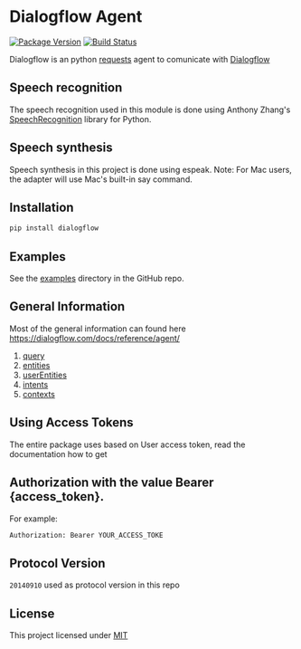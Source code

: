 
# Dialogflow Agent

[![Package Version](https://img.shields.io/pypi/v/dialogflow.svg)](https://pypi.python.org/pypi/dialogflow/)
[![Build Status](https://travis-ci.org/vkosuri/Dialogflow.svg?branch=master)](https://travis-ci.org/vkosuri/Dialogflow)

Dialogflow is an python [requests](http://docs.python-requests.org/en/master/) agent to comunicate with [Dialogflow](https://dialogflow.com/)

## Speech recognition

The speech recognition used in this module is done using Anthony Zhang's [SpeechRecognition](https://github.com/Uberi/speech_recognition) library for Python.

## Speech synthesis

Speech synthesis in this project is done using espeak. Note: For Mac users, the adapter will use Mac's built-in say command.

## Installation

``` Bash
pip install dialogflow
```

## Examples

See the [examples](./examples) directory in the GitHub repo.

## General Information
Most of the general information can found here https://dialogflow.com/docs/reference/agent/

1. [query](https://dialogflow.com/docs/reference/agent/query)
2. [entities](https://dialogflow.com/docs/reference/agent/entities)
3. [userEntities](https://dialogflow.com/docs/reference/agent/userentities)
4. [intents](https://dialogflow.com/docs/reference/agent/intents)
5. [contexts](https://dialogflow.com/docs/reference/agent/contexts)

## Using Access Tokens

The entire package uses based on User access token, read the documentation how to get

## Authorization with the value Bearer {access_token}.

For example:

``` Python
Authorization: Bearer YOUR_ACCESS_TOKE
```

## Protocol Version

``20140910`` used as protocol version in this repo

## License
This project licensed under [MIT](./LICENSE)
